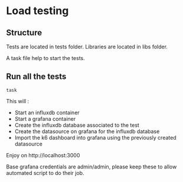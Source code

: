 # Load testing

## Structure

Tests are located in tests folder.
Libraries are located in libs folder.

A task file help to start the tests.

## Run all the tests

```
task

```

This will :
* Start an influxdb container
* Start a grafana container
* Create the influxdb database associated to the test
* Create the datasource on grafana for the influxdb database
* Import the k6 dashboard into grafana using the previously created datasource

Enjoy on http://localhost:3000

Base grafana credentials are admin/admin, please keep these to allow automated script to do their job.
